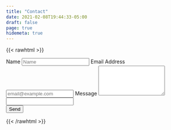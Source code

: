 ```yaml
---
title: "Contact"
date: 2021-02-08T19:44:33-05:00
draft: false
page: true
hidemeta: true
---
```


{{< rawhtml >}}
<script src="https://challenges.cloudflare.com/turnstile/v0/api.js" async defer></script>
<form action="https://submit-form.com/LYR7glc3k">
    <label for="full-name">Name</label>
    <input type="text" name="name" id="full-name" placeholder="Name" required="">
    <label for="email-address">Email Address</label>
    <input type="email" name="email" id="email-address" placeholder="email@example.com" required="">
    <label for="message">Message</label>
    <textarea rows="5" name="message" id="message" placeholder="" required=""></textarea>
    <input type="hidden" name="_subject" id="email-subject" value="Contact Form Submission">
    <input type="text" name="_gotcha" tabindex="-1" class="whole-milk" />
    <div class="cf-turnstile" data-sitekey="0x4AAAAAAAaPqMoRrPEYPeCr"></div>
    <button type="submit">Send</button>
</form>
{{< /rawhtml >}}